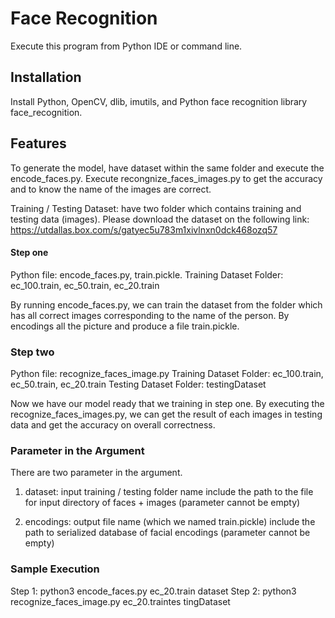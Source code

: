 # Face Recognition
Execute this program from Python IDE or command line.

## Installation
Install Python, OpenCV, dlib, imutils, and Python face recognition library face_recognition.

## Features
To generate the model, have dataset within the same folder and execute the encode_faces.py.
Execute recongnize_faces_images.py to get the accuracy and to know the name of the images are correct.

Training / Testing Dataset: have two folder which contains training and testing data (images).
Please download the dataset on the following link:
https://utdallas.box.com/s/gatyec5u783m1xivlnxn0dck468ozq57

#### Step one 
Python file: encode_faces.py, train.pickle.
Training Dataset Folder: ec_100.train, ec_50.train, ec_20.train

By running encode_faces.py, we can train the dataset from the folder which has all correct images corresponding 
to the name of the person. By encodings all the picture and produce a file train.pickle. 

### Step two
Python file: recognize_faces_image.py
Training Dataset Folder: ec_100.train, ec_50.train, ec_20.train 
Testing Dataset Folder: testingDataset

Now we have our model ready that we training in step one.
By executing the recognize_faces_images.py, we can get the result of each images in testing data 
and get the accuracy on overall correctness. 


### Parameter in the Argument
There are two parameter in the argument.

1. dataset: input training / testing folder name
    include the path to the file for input directory of faces + images
    (parameter cannot be empty)

2. encodings: output file name (which we named train.pickle)
    include the path to serialized database of facial encodings
	(parameter cannot be empty)
	
### Sample Execution
Step 1: python3 encode_faces.py ec_20.train dataset
Step 2: python3 recognize_faces_image.py ec_20.traintes tingDataset
